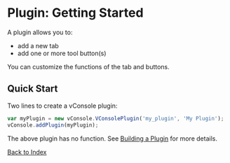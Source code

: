 Plugin: Getting Started
==============================

A plugin allows you to:

- add a new tab
- add one or more tool button(s)

You can customize the functions of the tab and buttons.


## Quick Start

Two lines to create a vConsole plugin:

```javascript
var myPlugin = new vConsole.VConsolePlugin('my_plugin', 'My Plugin');
vConsole.addPlugin(myPlugin);
```

The above plugin has no function. See [Building a Plugin](./plugin_building_a_plugin.md) for more details.


[Back to Index](./a_doc_index.md)